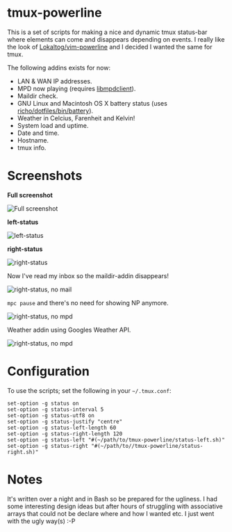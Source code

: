 # tmux-powerline
This is a set of scripts for making a nice and dynamic tmux status-bar where elements can come and disappears depending on events. I really like the look of [Lokaltog/vim-powerline](https://github.com/Lokaltog/vim-powerline) and I decided I wanted the same for tmux.

The following addins exists for now:
* LAN & WAN IP addresses.
* MPD now playing (requires [libmpdclient](http://sourceforge.net/projects/musicpd/files/libmpdclient/)).
* Maildir check.
* GNU Linux and Macintosh OS X battery status (uses [richo/dotfiles/bin/battery](https://github.com/richoH/dotfiles/blob/master/bin/battery)).
* Weather in Celcius, Farenheit and Kelvin!
* System load and uptime.
* Date and time.
* Hostname.
* tmux info.

# Screenshots
**Full screenshot**

![Full screenshot](https://github.com/erikw/tmux-powerline/raw/master/img/full.png)

**left-status**

![left-status](https://github.com/erikw/tmux-powerline/raw/master/img/left-status.png)

**right-status**

![right-status](https://github.com/erikw/tmux-powerline/raw/master/img/right-status.png)

Now I've read my inbox so the maildir-addin disappears!

![right-status, no mail](https://github.com/erikw/tmux-powerline/raw/master/img/right-status_no_mail.png)

`mpc pause` and there's no need for showing NP anymore.

![right-status, no mpd](https://github.com/erikw/tmux-powerline/raw/master/img/right-status_no_mpd.png)

Weather addin using Googles Weather API.

![right-status, no mpd](https://github.com/erikw/tmux-powerline/raw/master/img/right-status_weather.png)

# Configuration
To use the scripts; set the following in your `~/.tmux.conf`:

	set-option -g status on
	set-option -g status-interval 5
	set-option -g status-utf8 on
	set-option -g status-justify "centre"
	set-option -g status-left-length 60
	set-option -g status-right-length 120
	set-option -g status-left "#(~/path/to/tmux-powerline/status-left.sh)"
	set-option -g status-right "#(~/path/to//tmux-powerline/status-right.sh)"

# Notes
It's written over a night and in Bash so be prepared for the ugliness. I had some interesting design ideas but after hours of struggling with associative arrays that could not be declare where and how I wanted etc. I just went with the ugly way(s) :-P

